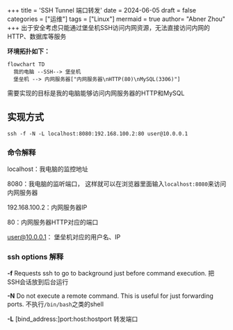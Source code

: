 +++
title = 'SSH Tunnel 端口转发'
date = 2024-06-05
draft = false
categories = ["运维"]
tags = ["Linux"]
mermaid = true
author=  "Abner Zhou"
+++
出于安全考虑只能通过堡垒机SSH访问内网资源，无法直接访问内网的HTTP、数据库等服务

**环境拓扑如下：**

```mermaid
flowchart TD
  我的电脑 --SSH--> 堡垒机
  堡垒机 --> 内网服务器["内网服务器\nHTTP(80)\nMySQL(3306)"]
```

需要实现的目标是我的电脑能够访问内网服务器的HTTP和MySQL

## 实现方式

```shell
ssh -f -N -L localhost:8080:192.168.100.2:80 user@10.0.0.1
```

### 命令解释

localhost：我电脑的监控地址

8080：我电脑的监听端口， 这样就可以在浏览器里面输入`localhost:8080`来访问内网服务器

192.168.100.2：内网服务器IP

80：内网服务器HTTP对应的端口

user@10.0.0.1： 堡垒机对应的用户名、IP

### ssh options 解释

**-f**    Requests ssh to go to background just before command execution.   把SSH会话放到后台运行

**-N**  Do not execute a remote command.  This is useful for just forwarding ports.   不执行`/bin/bash`之类的shell

**-L**   [bind_address:]port:host:hostport   转发端口
